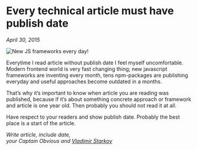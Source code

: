 # Every technical article must have publish date

_April 30, 2015_

![New JS frameworks every day!](https://i.imgur.com/JrXX7wT.jpg)

Everytime I read article without publish date I feel myself uncomfortable.
Modern frontend world is very fast changing thing; new javascript frameworks
are inventing every month, tens npm-packages are publishing everyday and useful
approaches become outdated in a months.

That’s why it’s important to know when article you are reading was published,
because if it’s about something concrete approach or framework and article is
one year old. Then probably you should not read it at all.

Have respect to your readers and show publish date. Probably the best place
is a start of the article.

_Write article, include date,  
your Captain Obvious and [Vladimir Starkov](https://iamstarkov.com/)_

